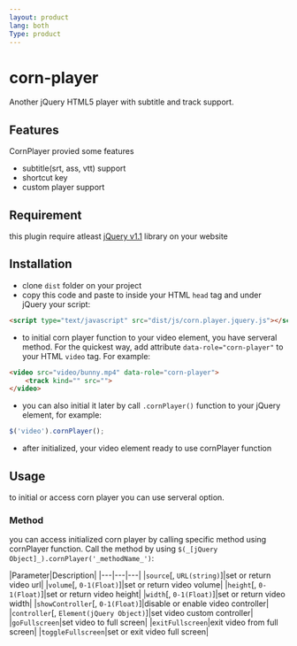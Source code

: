 ```yaml
---
layout: product
lang: both
Type: product
---
```


# corn-player
Another jQuery HTML5 player with subtitle and track support.

## Features
CornPlayer provied some features
- subtitle(srt, ass, vtt) support
- shortcut key
- custom player support

## Requirement 
this plugin require atleast [jQuery v1.1](https://jquery.com/) library on your website

## Installation
- clone `dist` folder on your project
- copy this code and paste to inside your HTML `head` tag and under jQuery your script:

```html
<script type="text/javascript" src="dist/js/corn.player.jquery.js"></script>
```
- to initial corn player function to your video element, you have serveral method. For the quickest way, add attribute `data-role="corn-player"` to your HTML `video` tag. For example:

```html
<video src="video/bunny.mp4" data-role="corn-player">
	<track kind="" src="">
</video>
```

- you can also initial it later by call `.cornPlayer()` function to your jQuery element, for example:

```javascript
$('video').cornPlayer();
```
- after initialized, your video element ready to use cornPlayer function

## Usage
to initial or access corn player you can use serveral option.
### Method
you can access initialized corn player by calling specific method using cornPlayer function. Call the method by using `$(_[jQuery Object]_).cornPlayer('_methodName_')`:

|Parameter|Description|
|---|---|---|
|`source`[, `URL(string)`]|set or return video url|
|`volume`[, `0-1(Float)`]|set or return video volume|
|`height`[, `0-1(Float)`]|set or return video height|
|`width`[, `0-1(Float)`]|set or return video width|
|`showController`[, `0-1(Float)`]|disable or enable video controller|
|`controller`[, `Element(jQuery Object)`]|set video custom controller|
|`goFullscreen`|set video to full screen|
|`exitFullscreen`|exit video from full screen|
|`toggleFullscreen`|set or exit video full screen|